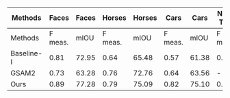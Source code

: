| Methods | Faces | Faces | Horses | Horses | Cars | Cars | Non-Text | Non-Text |
| --- | --- | --- | --- | --- | --- | --- | --- | --- |
| Methods | F meas. | mIOU | F meas. | mIOU | F meas. | mIOU | F meas. | mIOU |
| Baseline-I | 0.81 | 72.95 | 0.64 | 65.48 | 0.57 | 61.38 | 0.67 | 66.69 |
| GSAM2 | 0.73 | 63.28 | 0.76 | 72.76 | 0.64 | 63.56 | - | - |
| Ours | 0.89 | 77.28 | 0.79 | 75.09 | 0.82 | 75.10 | 0.77 | 73.08 |

